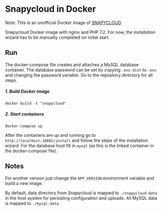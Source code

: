 # Snapycloud in Docker

*Note:* This is an unofficial Docker image of [SNAPYCLOUD](https://www.snapycloud.com/).

Snapycloud Docker image with nginx and PHP 7.2. For now, the installation wizard has to be manually completed on initial start.

Run
------

The docker-compose file creates and attaches a MySQL database container. The database password can be set by copying `.env.dist` to `.env` and changing the password variable. Go to the repository directory for all steps.

##### 1. Build Docker image

    docker build -t "snapycloud" .

##### 2. Start containers

    docker-compose up


After the containers are up and running go to `http://localhost:10081/install` and follow the steps of the installation wizard. For the database host fill in `mysql` (as this is the linked container in the docker-compose file).

Notes
------


For another version just change the `APP_VERSION` environment variable and build a new image.

By default, data directory from Snapycloud is mapped to `./snapycloud-data` in the host system for persisting configuration and uploads. All MySQL data is mapped to `./mysql-data`.
